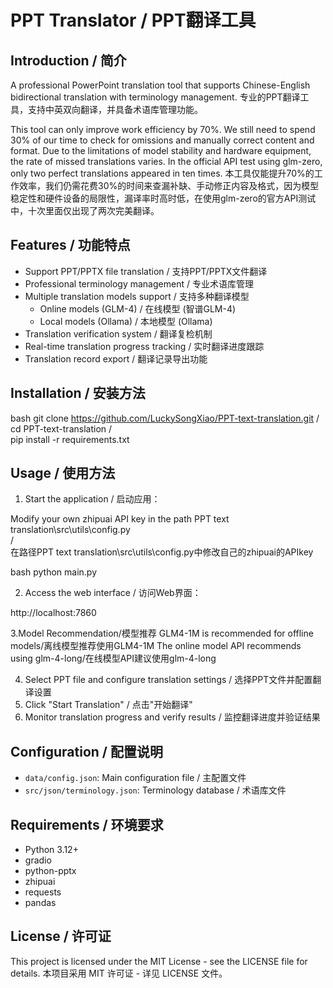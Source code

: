 # PPT Translator / PPT翻译工具

## Introduction / 简介
A professional PowerPoint translation tool that supports Chinese-English bidirectional translation with terminology management.
专业的PPT翻译工具，支持中英双向翻译，并具备术语库管理功能。

This tool can only improve work efficiency by 70%. We still need to spend 30% of our time to check for omissions and manually correct content and format. Due to the limitations of model stability and hardware equipment, the rate of missed translations varies. In the official API test using glm-zero, only two perfect translations appeared in ten times.
本工具仅能提升70%的工作效率，我们仍需花费30%的时间来查漏补缺、手动修正内容及格式，因为模型稳定性和硬件设备的局限性，漏译率时高时低，在使用glm-zero的官方API测试中，十次里面仅出现了两次完美翻译。

## Features / 功能特点
- Support PPT/PPTX file translation / 支持PPT/PPTX文件翻译
- Professional terminology management / 专业术语库管理
- Multiple translation models support / 支持多种翻译模型
  - Online models (GLM-4) / 在线模型 (智谱GLM-4)
  - Local models (Ollama) / 本地模型 (Ollama)
- Translation verification system / 翻译复检机制
- Real-time translation progress tracking / 实时翻译进度跟踪
- Translation record export / 翻译记录导出功能

## Installation / 安装方法

bash
git clone https://github.com/LuckySongXiao/PPT-text-translation.git  /  
cd PPT-text-translation  /  
pip install -r requirements.txt

## Usage / 使用方法
1. Start the application / 启动应用：

Modify your own zhipuai API key in the path PPT text translation\src\utils\config.py  
/  
在路径PPT text  translation\src\utils\config.py中修改自己的zhipuai的APIkey

bash
python main.py


2. Access the web interface / 访问Web界面：

http://localhost:7860

3.Model Recommendation/模型推荐
GLM4-1M is recommended for offline models/离线模型推荐使用GLM4-1M
The online model API recommends using glm-4-long/在线模型API建议使用glm-4-long

4. Select PPT file and configure translation settings / 选择PPT文件并配置翻译设置
5. Click "Start Translation" / 点击"开始翻译"
6. Monitor translation progress and verify results / 监控翻译进度并验证结果

## Configuration / 配置说明
- `data/config.json`: Main configuration file / 主配置文件
- `src/json/terminology.json`: Terminology database / 术语库文件

## Requirements / 环境要求
- Python 3.12+
- gradio
- python-pptx
- zhipuai
- requests
- pandas

## License / 许可证
This project is licensed under the MIT License - see the LICENSE file for details.
本项目采用 MIT 许可证 - 详见 LICENSE 文件。
